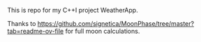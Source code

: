 This is repo for my C++I project WeatherApp.

Thanks to https://github.com/signetica/MoonPhase/tree/master?tab=readme-ov-file for full moon calculations.
